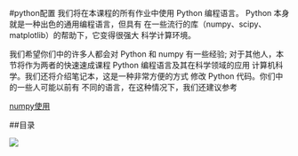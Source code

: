 #python配置
我们将在本课程的所有作业中使用 Python 编程语言。 Python 本身就是一种出色的通用编程语言，但具有 在一些流行的库（numpy、scipy、matplotlib）的帮助下，它变得很强大 科学计算环境。

我们希望你们中的许多人都会对 Python 和 numpy 有一些经验; 对于其他人，本节将作为两者的快速速成课程 Python 编程语言及其在科学领域的应用 计算机科学。我们还将介绍笔记本，这是一种非常方便的方式 修改 Python 代码。你们中的一些人可能以前有 不同的语言，在这种情况下，我们还建议参考

[numpy使用](https://numpy.org/doc/stable/user/index.html)


##目录

![](https://cdn.jsdelivr.net/gh/tj-messi/picture/1728377916514.png)

